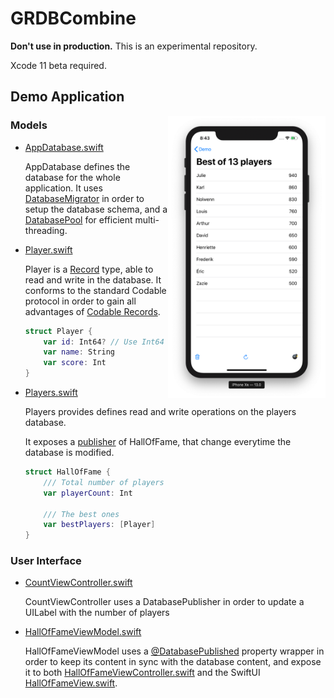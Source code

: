 GRDBCombine
===========

**Don't use in production.** This is an experimental repository.

Xcode 11 beta required.


## Demo Application

<img align="right" src="https://github.com/groue/GRDBCombine/raw/master/Documentation/Demo/Screenshots/Demo1.png" width="50%">


### Models

- [AppDatabase.swift](Documentation/Demo/GRDBCombineDemo/Models/AppDatabase.swift)
    
    AppDatabase defines the database for the whole application. It uses [DatabaseMigrator](https://github.com/groue/GRDB.swift/blob/master/README.md#migrations) in order to setup the database schema, and a [DatabasePool](https://github.com/groue/GRDB.swift/blob/master/README.md#database-pools) for efficient multi-threading.

- [Player.swift](Documentation/Demo/GRDBCombineDemo/Models/Player.swift)
    
    Player is a [Record](https://github.com/groue/GRDB.swift/blob/master/README.md#records) type, able to read and write in the database. It conforms to the standard Codable protocol in order to gain all advantages of [Codable Records](https://github.com/groue/GRDB.swift/blob/master/README.md#codable-records).
    
    ```swift
    struct Player {
        var id: Int64? // Use Int64 for auto-incremented database ids
        var name: String
        var score: Int
    }
    ```


- [Players.swift](Documentation/Demo/GRDBCombineDemo/Models/Players.swift)
    
    Players provides defines read and write operations on the players database.
    
    It exposes a [publisher](Sources/GRDBCombine/DatabasePublishers+Value.swift) of HallOfFame, that change everytime the database is modified.
    
    ```swift
    struct HallOfFame {
        /// Total number of players
        var playerCount: Int
        
        /// The best ones
        var bestPlayers: [Player]
    }
    ```

### User Interface

- [CountViewController.swift](Documentation/Demo/GRDBCombineDemo/UI/CountViewController.swift)
    
    CountViewController uses a DatabasePublisher in order to update a UILabel with the number of players

- [HallOfFameViewModel.swift](Documentation/Demo/GRDBCombineDemo/UI/HallOfFameViewModel.swift)
    
    HallOfFameViewModel uses a [@DatabasePublished](Sources/GRDBCombine/DatabasePublished.swift) property wrapper in order to keep its content in sync with the database content, and expose it to both [HallOfFameViewController.swift](Documentation/Demo/GRDBCombineDemo/UI/HallOfFameViewController.swift) and the SwiftUI [HallOfFameView.swift](Documentation/Demo/GRDBCombineDemo/UI/HallOfFameView.swift).
